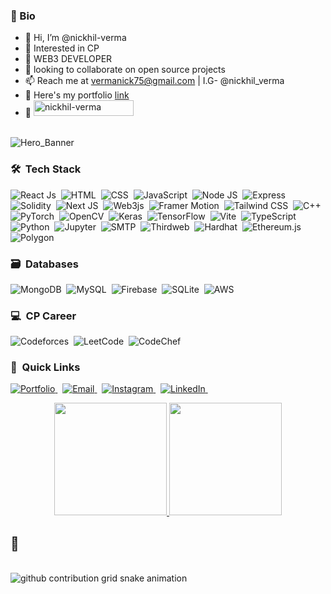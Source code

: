 ### 📝 Bio

 - 👋 Hi, I’m @nickhil-verma  
 - 👀 Interested in CP
 - 🌱 WEB3 DEVELOPER
 - 💞️ looking to collaborate on open source projects  
 - 📫 Reach me at vermanick75@gmail.com | I.G- @nickhil_verma 
 - 🔗 Here's my portfolio <a href="https://nikhilportfolio-india.vercel.app">link</a>
 - 👀 <img src="https://komarev.com/ghpvc/?username=nickhil-verma&label=Profile%20views&color=0047AB&style=plastic?" alt="nickhil-verma" height=25px, width=160px/> 
<br>
<img src="https://i.postimg.cc/kG6nmZGZ/ASK-Banner-Image-Github.png" alt="Hero_Banner">
<br>

### 🛠 &nbsp;Tech Stack

![React Js](https://img.shields.io/badge/react-%2320232a.svg?style=for-the-badge&logo=react&logoColor=%2361DAFB)&nbsp;
![HTML](https://img.shields.io/badge/html-%23E34F26.svg?style=for-the-badge&logo=html5&logoColor=white)&nbsp;
![CSS](https://img.shields.io/badge/css-%231572B6.svg?style=for-the-badge&logo=css3&logoColor=white)&nbsp;
![JavaScript](https://img.shields.io/badge/javascript-%23323330.svg?style=for-the-badge&logo=javascript&logoColor=%23F7DF1E)&nbsp;
![Node JS](https://img.shields.io/badge/node.js-%2343853D.svg?style=for-the-badge&logo=node.js&logoColor=white)&nbsp;
![Express](https://img.shields.io/badge/express-%23000000.svg?style=for-the-badge&logo=express&logoColor=white)&nbsp;
![Solidity](https://img.shields.io/badge/Solidity-%23363636.svg?style=for-the-badge&logo=solidity&logoColor=white)&nbsp;
![Next JS](https://img.shields.io/badge/Next-black?style=for-the-badge&logo=next.js&logoColor=white)&nbsp;
![Web3js](https://img.shields.io/badge/Web3.js-F16822?style=for-the-badge&logo=web3.js&logoColor=white)&nbsp;
![Framer Motion](https://img.shields.io/badge/Framer%20Motion-%23000000.svg?style=for-the-badge&logo=framer&logoColor=blue)&nbsp;
![Tailwind CSS](https://img.shields.io/badge/tailwindcss-%2338B2AC.svg?style=for-the-badge&logo=tailwind-css&logoColor=white)&nbsp;
![C++](https://img.shields.io/badge/c++-%2300599C.svg?style=for-the-badge&logo=c%2B%2B&logoColor=white)&nbsp;
![PyTorch](https://img.shields.io/badge/pytorch-%23EE4C2C.svg?style=for-the-badge&logo=pytorch&logoColor=white)&nbsp;
![OpenCV](https://img.shields.io/badge/opencv-%235C3EE8.svg?style=for-the-badge&logo=opencv&logoColor=white)&nbsp;
![Keras](https://img.shields.io/badge/Keras-%23D00000.svg?style=for-the-badge&logo=keras&logoColor=white)&nbsp;
![TensorFlow](https://img.shields.io/badge/TensorFlow-%23FF6F00.svg?style=for-the-badge&logo=tensorflow&logoColor=white)&nbsp;
![Vite](https://img.shields.io/badge/vite-%23646CFF.svg?style=for-the-badge&logo=vite&logoColor=white)&nbsp;
![TypeScript](https://img.shields.io/badge/typescript-%23007ACC.svg?style=for-the-badge&logo=typescript&logoColor=white)&nbsp;
![Python](https://img.shields.io/badge/python-%233776AB.svg?style=for-the-badge&logo=python&logoColor=white)&nbsp;
![Jupyter](https://img.shields.io/badge/jupyter-%23F37626.svg?style=for-the-badge&logo=jupyter&logoColor=white)&nbsp;
![SMTP](https://img.shields.io/badge/SMTP-%23D44638.svg?style=for-the-badge)&nbsp;
![Thirdweb](https://img.shields.io/badge/thirdweb-%23000000.svg?style=for-the-badge&logo=thirdweb&logoColor=white)&nbsp;
![Hardhat](https://img.shields.io/badge/hardhat-%23F8C74E.svg?style=for-the-badge&logo=ethereum)&nbsp;
![Ethereum.js](https://img.shields.io/badge/ethereum.js-%23363636.svg?style=for-the-badge&logo=ethereum&logoColor=white)&nbsp;
![Polygon](https://img.shields.io/badge/polygon-%23618FCC.svg?style=for-the-badge&logo=polygon&logoColor=white)&nbsp;
<br>

### 🗃 &nbsp;Databases

![MongoDB](https://img.shields.io/badge/MongoDB-%234ea94b.svg?style=for-the-badge&logo=mongodb&logoColor=white)&nbsp;
![MySQL](https://img.shields.io/badge/mysql-%2300f.svg?style=for-the-badge&logo=mysql&logoColor=white)&nbsp;
![Firebase](https://img.shields.io/badge/firebase-%23039BE5.svg?style=for-the-badge&logo=firebase)&nbsp;
![SQLite](https://img.shields.io/badge/sqlite-%2307405e.svg?style=for-the-badge&logo=sqlite&logoColor=white)&nbsp;
![AWS](https://img.shields.io/badge/Amazon_AWS-%23232F3E.svg?style=for-the-badge&logo=amazon-aws&logoColor=white)&nbsp;
<br>
### 💻 &nbsp;CP Career

![Codeforces](https://img.shields.io/badge/Codeforces-%23000000.svg?style=for-the-badge&logo=codeforces&logoColor=%23F87F20)&nbsp;
![LeetCode](https://img.shields.io/badge/LeetCode-%23FFA116.svg?style=for-the-badge&logo=leetcode&logoColor=black)&nbsp;
![CodeChef](https://img.shields.io/badge/CodeChef-%235B4638.svg?style=for-the-badge&logo=codechef&logoColor=white)&nbsp;
<br>
### 🔗 &nbsp;Quick Links
 
  <a href="https://nikhilportfolio-india.vercel.app/#" target="_blank">
    <img src="https://img.shields.io/badge/Portfolio-%23000000.svg?style=for-the-badge" alt="Portfolio" class="bounce" />
  </a>&nbsp;
  <a href="mailto:vermanick75@gmail.com" target="_blank">
    <img src="https://img.shields.io/badge/Email-%23D44638.svg?style=for-the-badge&logo=gmail&logoColor=white" alt="Email" class="bounce delay-1" />
  </a>&nbsp;
  <a href="https://www.instagram.com/nickhil_verma" target="_blank">
    <img src="https://img.shields.io/badge/Instagram-%23E4405F.svg?style=for-the-badge&logo=instagram&logoColor=white" alt="Instagram" class="bounce delay-2" />
  </a>&nbsp;
  <a href="https://www.linkedin.com/in/nikhil-verma-Banglore/" target="_blank">
    <img src="https://img.shields.io/badge/LinkedIn-%230077B5.svg?style=for-the-badge&logo=linkedin&logoColor=white" alt="LinkedIn" class="bounce delay-3" />
  </a>&nbsp;
 

 
<p align="center"> 
	
</p>
<p align="center">
<a href="https://github.com/nickhil-verma">
  <img height="180em" src="https://github-readme-stats-eight-theta.vercel.app/api?username=nickhil-verma&show_icons=true&theme=algolia&include_all_commits=true&count_private=true"/>
  <img height="180em" src="https://github-readme-stats-eight-theta.vercel.app/api/top-langs/?username=nickhil-verma&layout=compact&langs_count=8&theme=algolia"/>
</a>
</p>

## 🐍
  <br>
 <picture>
  <source
    media="(prefers-color-scheme: dark)"
    srcset="https://raw.githubusercontent.com/nickhil-verma/snk/output/github-contribution-grid-snake-dark.svg"
  />
  <source
    media="(prefers-color-scheme: light)"
    srcset="https://raw.githubusercontent.com/nickhil-verma/snk/output/github-contribution-grid-snake.svg"
  />
  <img
    alt="github contribution grid snake animation"
    src="https://raw.githubusercontent.com/nickhil-verma/snk/output/github-contribution-grid-snake.svg"
  />
</picture>

